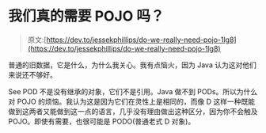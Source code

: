 # 我们真的需要 POJO 吗？

> 原文:[https://dev.to/jessekphillips/do-we-really-need-pojo-1lg8](https://dev.to/jessekphillips/do-we-really-need-pojo-1lg8)

普通的旧数据，它是什么，为什么我关心。我有点恼火，因为 Java 认为这对他们来说还不够好。

See POD 不是没有继承的对象，它们不是引用。Java 做不到 PODs。所以为什么对 POJO 的烦恼。我认为这是因为它们在灵性上是相同的，而像 D 这样一种既能做到这两者又能做到这一点的语言，几乎没有理由做出这种区分，因为你不会触及 POJO。即使有需要，也很可能是 PODO(普通老式 D 对象)。